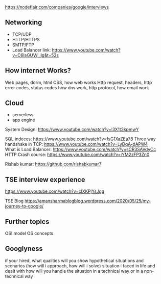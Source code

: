 https://nodeflair.com/companies/google/interviews

## Networking
- TCP/UDP
- HTTP/HTTPS
- SMTP/FTP
- Load Balancer
link: https://www.youtube.com/watch?v=C6IaGUWl_Ig&t=52s

## How internet Works?
Web pages, dorm, html CSS, how web works
Http request, headers, http error codes, status codes
how dns work, http protocol, how email work

## Cloud
- serverless
- app engine

System Design: https://www.youtube.com/watch?v=l3X1t3kpmwY

SQL indeces: https://www.youtube.com/watch?v=fsG1XaZEa78
Three way handshake in TCP: https://www.youtube.com/watch?v=LyDqA-dAPW4
What is Load Balancer: https://www.youtube.com/watch?v=sCR3SAVdyCc
HTTP Crash course: https://www.youtube.com/watch?v=iYM2zFP3Zn0

Rishab kumar: https://github.com/rishabkumar7

## TSE interview experience
https://www.youtube.com/watch?v=clXKPjYsJgg

TSE Blog
https://amansharmablogblog.wordpress.com/2020/05/25/my-journey-to-google/

## Further topics
OSI model
OS concepts

## Googlyness
if your hired, what qualities will you show
hypothetical situations and scenarios (how will i approach, how will i solve)
situation i faced in life and dealt with 
how will you handle the situation in a technical way or in a non-technical way